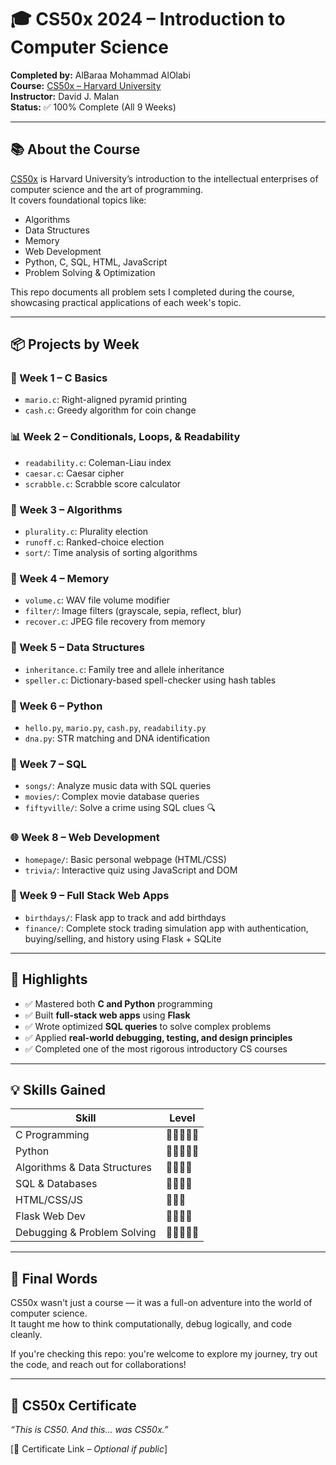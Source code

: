 # 🎓 CS50x 2024 – Introduction to Computer Science

**Completed by:** AlBaraa Mohammad AlOlabi  
**Course:** [CS50x – Harvard University](https://cs50.harvard.edu/x/2024/)  
**Instructor:** David J. Malan  
**Status:** ✅ 100% Complete (All 9 Weeks)

---

## 📚 About the Course

[CS50x](https://cs50.harvard.edu/x/) is Harvard University’s introduction to the intellectual enterprises of computer science and the art of programming.  
It covers foundational topics like:

- Algorithms
- Data Structures
- Memory
- Web Development
- Python, C, SQL, HTML, JavaScript
- Problem Solving & Optimization

This repo documents all problem sets I completed during the course, showcasing practical applications of each week's topic.

---

## 📦 Projects by Week

### 🧱 Week 1 – C Basics
- `mario.c`: Right-aligned pyramid printing
- `cash.c`: Greedy algorithm for coin change

### 📊 Week 2 – Conditionals, Loops, & Readability
- `readability.c`: Coleman-Liau index
- `caesar.c`: Caesar cipher
- `scrabble.c`: Scrabble score calculator

### 🔢 Week 3 – Algorithms
- `plurality.c`: Plurality election
- `runoff.c`: Ranked-choice election
- `sort/`: Time analysis of sorting algorithms

### 💾 Week 4 – Memory
- `volume.c`: WAV file volume modifier
- `filter/`: Image filters (grayscale, sepia, reflect, blur)
- `recover.c`: JPEG file recovery from memory

### 🧬 Week 5 – Data Structures
- `inheritance.c`: Family tree and allele inheritance
- `speller.c`: Dictionary-based spell-checker using hash tables

### 🐍 Week 6 – Python
- `hello.py`, `mario.py`, `cash.py`, `readability.py`
- `dna.py`: STR matching and DNA identification

### 💽 Week 7 – SQL
- `songs/`: Analyze music data with SQL queries
- `movies/`: Complex movie database queries
- `fiftyville/`: Solve a crime using SQL clues 🔍

### 🌐 Week 8 – Web Development
- `homepage/`: Basic personal webpage (HTML/CSS)
- `trivia/`: Interactive quiz using JavaScript and DOM

### 🧩 Week 9 – Full Stack Web Apps
- `birthdays/`: Flask app to track and add birthdays
- `finance/`: Complete stock trading simulation app with authentication, buying/selling, and history using Flask + SQLite

---

## 🚀 Highlights

- ✅ Mastered both **C and Python** programming
- ✅ Built **full-stack web apps** using **Flask**
- ✅ Wrote optimized **SQL queries** to solve complex problems
- ✅ Applied **real-world debugging, testing, and design principles**
- ✅ Completed one of the most rigorous introductory CS courses

---

## 💡 Skills Gained

| Skill | Level |
|-------|-------|
| C Programming | 🧠🧠🧠🧠🧠 |
| Python | 🧠🧠🧠🧠🧠 |
| Algorithms & Data Structures | 🧠🧠🧠🧠 |
| SQL & Databases | 🧠🧠🧠🧠 |
| HTML/CSS/JS | 🧠🧠🧠 |
| Flask Web Dev | 🧠🧠🧠🧠 |
| Debugging & Problem Solving | 💪💪💪💪💪 |

---

## 🏁 Final Words

CS50x wasn't just a course — it was a full-on adventure into the world of computer science.  
It taught me how to think computationally, debug logically, and code cleanly.

If you're checking this repo: you're welcome to explore my journey, try out the code, and reach out for collaborations!

---

## 🧠 CS50x Certificate

_“This is CS50. And this... was CS50x.”_

[🪪 Certificate Link – _Optional if public_]

